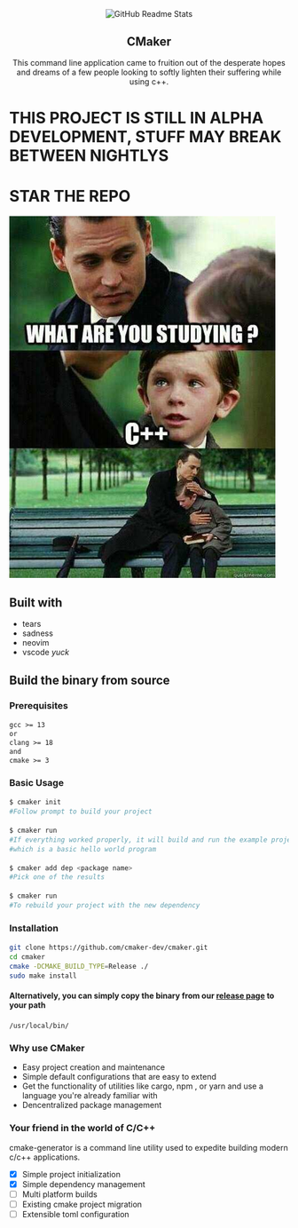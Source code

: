 <p align="center">
 <img width="250px" src="https://github.com/cmaker-dev/cmaker/blob/main/source/images/cmakerlogo.svg" align="center" alt="GitHub Readme Stats" />
 <h2 align="center">CMaker</h2>
 <p align="center">This command line application came to fruition out of the desperate hopes and dreams of a few people looking to softly lighten their suffering while using c++. </p>
</p>

# THIS PROJECT IS STILL IN ALPHA DEVELOPMENT, STUFF MAY BREAK BETWEEN NIGHTLYS


# STAR THE REPO

![](./source/images/average_cpp_learner.png)


## Built with
- tears
- sadness
- neovim
- vscode *yuck*

## Build the binary from source
### Prerequisites
```
gcc >= 13
or
clang >= 18
and
cmake >= 3
```

### Basic Usage
```bash
$ cmaker init
#Follow prompt to build your project

$ cmaker run
#If everything worked properly, it will build and run the example project
#which is a basic hello world program

$ cmaker add dep <package name>
#Pick one of the results

$ cmaker run
#To rebuild your project with the new dependency
```


### Installation
```bash
git clone https://github.com/cmaker-dev/cmaker.git
cd cmaker
cmake -DCMAKE_BUILD_TYPE=Release ./
sudo make install
```

#### Alternatively, you can simply copy the binary from our [release page](https://github.com/cmaker-dev/cmaker/releases) to your path
`/usr/local/bin/`

### Why use CMaker
- Easy project creation and maintenance
- Simple default configurations that are easy to extend
- Get the functionality of utilities like cargo, npm , or yarn and use a language you're already familiar with
- Dencentralized package management


### Your friend in the world of C/C++
cmake-generator is a command line utility used to expedite building modern c/c++ applications.

- [x] Simple project initialization
- [x] Simple dependency management
- [ ] Multi platform builds
- [ ] Existing cmake project migration
- [ ] Extensible toml configuration
